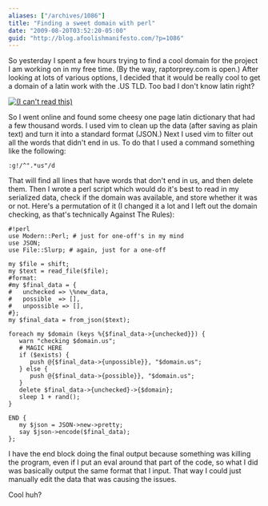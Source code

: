 ```yaml
---
aliases: ["/archives/1086"]
title: "Finding a sweet domain with perl"
date: "2009-08-20T03:52:20-05:00"
guid: "http://blog.afoolishmanifesto.com/?p=1086"
---
```

So yesterday I spent a few hours trying to find a cool domain for the project I am working on in my free time. (By the way, raptorprey.com is open.) After looking at lots of various options, I decided that it would be really cool to get a domain of a latin work with the .US TLD. Too bad I don't know latin right?

[![(I can't read this)](/wp-content/uploads/2009/08/2152967984_08d00d8d2f-252x300.jpg "I can't read this!")](http://www.flickr.com/photos/dandiffendale/2152967984/)

So I went online and found some cheesy one page latin dictionary that had a few thousand words. I used vim to clean up the data (after saving as plain text) and turn it into a standard format (JSON.) Next I used vim to filter out all the words that didn't end in us. To do that I used a command something like the following:

    :g!/^".*us"/d

That will find all lines that have words that don't end in us, and then delete them. Then I wrote a perl script which would do it's best to read in my serialized data, check if the domain was available, and store whether it was or not. Here's a permutation of it (I changed it a lot and I left out the domain checking, as that's technically Against The Rules):

    #!perl
    use Modern::Perl; # just for one-off's in my mind
    use JSON;
    use File::Slurp; # again, just for a one-off

    my $file = shift;
    my $text = read_file($file);
    #format:
    #my $final_data = {
    #   unchecked => \%new_data,
    #   possible  => [],
    #   unpossible => [],
    #};
    my $final_data = from_json($text);

    foreach my $domain (keys %{$final_data->{unchecked}}) {
       warn "checking $domain.us";
       # MAGIC HERE
       if ($exists) {
          push @{$final_data->{unpossible}}, "$domain.us";
       } else {
          push @{$final_data->{possible}}, "$domain.us";
       }
       delete $final_data->{unchecked}->{$domain};
       sleep 1 + rand();
    }

    END {
       my $json = JSON->new->pretty;
       say $json->encode($final_data);
    };

I have the end block doing the final output because something was killing the program, even if I put an eval around that part of the code, so what I did was basically output the same format that I input. That way I could just manually edit the data that was causing the issues.

Cool huh?
